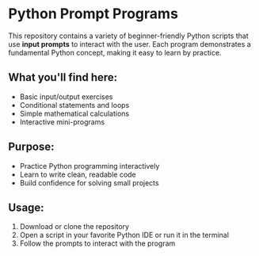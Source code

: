 # Python Prompt Programs

This repository contains a variety of beginner-friendly Python scripts that use **input prompts** to interact with the user. Each program demonstrates a fundamental Python concept, making it easy to learn by practice.  

## What you'll find here:
- Basic input/output exercises
- Conditional statements and loops
- Simple mathematical calculations
- Interactive mini-programs

## Purpose:
- Practice Python programming interactively
- Learn to write clean, readable code
- Build confidence for solving small projects

## Usage:
1. Download or clone the repository
2. Open a script in your favorite Python IDE or run it in the terminal
3. Follow the prompts to interact with the program
